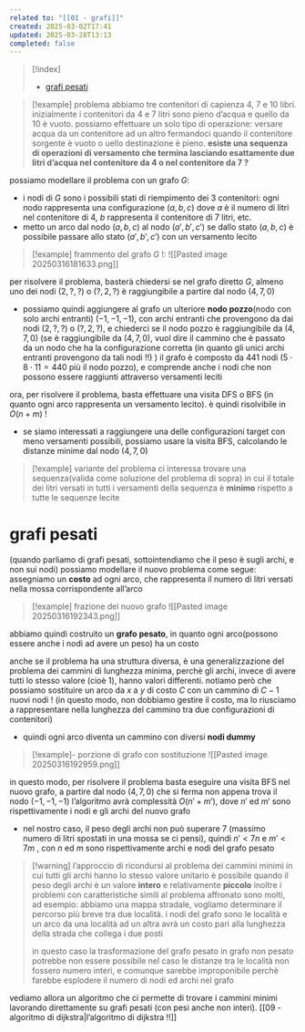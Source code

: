 ```yaml
---
related to: "[[01 - grafi]]"
created: 2025-03-02T17:41
updated: 2025-03-28T13:13
completed: false
---
```

>[!index]
>- [grafi pesati](#grafi%20pesati)

>[!example] problema
>abbiamo tre contenitori di capienza 4, 7 e 10 libri. inizialmente i contenitori da 4 e 7 litri sono pieno d’acqua e quello da 10 è vuoto.
>possiamo effettuare un solo tipo di operazione: versare acqua da un contenitore ad un altro fermandoci quando il contenitore sorgente è vuoto o uello destinazione è pieno.
**esiste una sequenza di operazioni di versamento che termina lasciando esattamente due litri d’acqua nel contenitore da 4 o nel contenitore da 7 ?**

possiamo modellare il problema con un grafo $G$:
- i nodi di $G$ sono i possibili stati di riempimento dei 3 contenitori: ogni nodo rappresenta una configurazione $(a,b,c)$ dove $a$ è il numero di litri nel contenitore di 4, $b$ rappresenta il contenitore di 7 litri, etc.
- metto un arco dal nodo $(a,b,c)$ al nodo $(a',b', c')$ se dallo stato $(a,b,c)$ è possibile passare allo stato $(a',b',c')$ con un versamento lecito
>[!example] frammento del grafo $G$ !:
![[Pasted image 20250316181633.png]]

per risolvere il problema, basterà chiedersi se nel grafo diretto $G$, almeno uno dei nodi $(2,?,?)$ o $(?,2,?)$ è raggiungibile a partire dal nodo $(4,7,0)$
- possiamo quindi aggiungere al grafo un ulteriore **nodo pozzo**(nodo con solo archi entranti) $(-1,-1,-1)$, con archi entranti che provengono da dai nodi $(2,?,?)$ o $(?,2,?)$, e chiederci se il nodo pozzo è raggiungibile da $(4,7,0)$ (se è raggiungibile da $(4,7,0)$, vuol dire il cammino che è passato da un nodo che ha la configurazione corretta (in quanto gli unici archi entranti provengono da tali nodi !!) )
il grafo è composto da 441 nodi ($5 \cdot8 \cdot 11 = 440$ più il nodo pozzo), e comprende anche i nodi che non possono essere raggiunti attraverso versamenti leciti

ora, per risolvere il problema, basta effettuare una visita DFS o BFS (in quanto ogni arco rappresenta un versamento lecito). è quindi risolvibile in $O(n+m)$ !
- se siamo interessati a raggiungere una delle configurazioni target con meno versamenti possibili, possiamo usare la visita BFS, calcolando le distanze minime dal nodo $(4,7,0)$
>[!example] variante del problema
>ci interessa trovare una sequenza(valida come soluzione del problema di sopra) in cui il totale dei litri versati in tutti i versamenti della sequenza è **minimo** rispetto a tutte le sequenze lecite
# grafi pesati
(quando parliamo di grafi pesati, sottointendiamo che il peso è sugli archi, e non sui nodi)
possiamo modellare il nuovo problema come segue: assegniamo un **costo** ad ogni arco, che rappresenta il numero di litri versati nella mossa corrispondente all’arco
>[!example] frazione del nuovo grafo
![[Pasted image 20250316192343.png]]

abbiamo quindi costruito un **grafo pesato**, in quanto ogni arco(possono essere anche i nodi ad avere un peso) ha un costo

anche se il problema ha una struttura diversa, è una generalizzazione del problema dei cammini di lunghezza minima, perchè gli archi, invece di avere tutti lo stesso valore (cioè 1), hanno valori differenti.
notiamo però che possiamo sostituire un arco da $x$ a $y$ di costo $C$ con un cammino di $C-1$ nuovi nodi ! (in questo modo, non dobbiamo gestire il costo, ma lo riusciamo a rappresentare nella lunghezza del cammino tra due configurazioni di contenitori)
- quindi ogni arco diventa un cammino con diversi **nodi dummy**
>[!example]- porzione di grafo con sostituzione
![[Pasted image 20250316192959.png]]

in questo modo, per risolvere il problema basta eseguire una visita BFS nel nuovo grafo, a partire dal nodo $(4,7,0)$ che si ferma non appena trova il nodo $(-1,-1,-1)$
l’algoritmo avrà complessità $O(n'+m')$, dove $n'$ ed $m'$ sono rispettivamente i nodi e gli archi del nuovo grafo
- nel nostro caso, il peso degli archi non può superare 7 (massimo numero di litri spostati in una mossa se ci pensi), quindi $n'<7n$ e $m'<7m$ , con $n$ ed $m$ sono rispettivamente archi e nodi del grafo pesato
>[!warning] l’approccio di ricondursi al problema dei cammini minimi in cui tutti gli archi hanno lo stesso valore unitario è possibile quando il peso degli archi è un valore **intero** e relativamente **piccolo**
>inoltre i problemi con caratteristiche simili al problema affronato sono molti, ad esempio:
>abbiamo una mappa stradale, vogliamo determinare il percorso più breve tra due località. i nodi del grafo sono le località e un arco da una località ad un altra avrà un costo pari alla lunghezza della strada che collega i due posti
>
> in questo caso la trasformazione del grafo pesato in grafo non pesato potrebbe non essere possibile nel caso le distanze tra le località non fossero numero interi, e comunque sarebbe improponibile perchè farebbe esplodere il numero di nodi ed archi nel grafo

vediamo allora un algoritmo che ci permette di trovare i cammini minimi lavorando direttamente su grafi pesati (con pesi anche non interi). [[09 - algoritmo di dijkstra|l’algoritmo di dijkstra !!]]